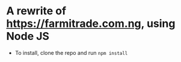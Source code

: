 # A rewrite of https://farmitrade.com.ng, using Node JS
- To install, clone the repo and run `npm install`